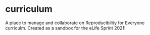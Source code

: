 # curriculum
A place to manage and collaborate on Reproducibility for Everyone curriculm. Created as a sandbox for the eLife Sprint 2021!
